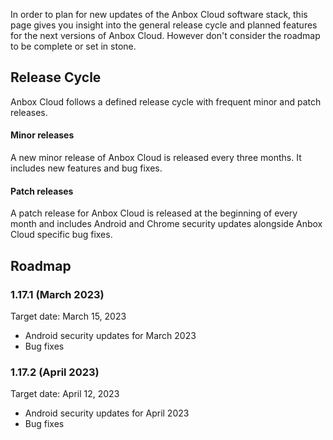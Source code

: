 In order to plan for new updates of the Anbox Cloud software stack, this page gives you insight into the general release cycle and planned features for the next versions of Anbox Cloud. However don't consider the roadmap to be complete or set in stone.

## Release Cycle

Anbox Cloud follows a defined release cycle with frequent minor and patch releases.

#### Minor releases

A new minor release of Anbox Cloud is released every three months. It includes new features and bug fixes.

#### Patch releases

A patch release for Anbox Cloud is released at the beginning of every month and includes Android and Chrome security updates alongside Anbox Cloud specific bug fixes.

## Roadmap

### 1.17.1 (March 2023)

Target date: March 15, 2023

* Android security updates for March 2023
* Bug fixes

### 1.17.2 (April 2023)

Target date: April 12, 2023

* Android security updates for April 2023
* Bug fixes

